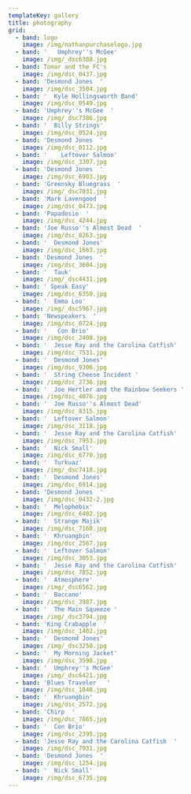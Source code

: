 ```yaml
---
templateKey: gallery
title: photography
grid:
  - band: logo
    image: /img/nathanpurchaselogo.jpg
  - band: '   Umphrey''s McGee'
    image: /img/_dsc6388.jpg
  - band: Tomar and the FC's
    image: /img/dsc_0437.jpg
  - band: 'Desmond Jones  '
    image: /img/dsc_3504.jpg
  - band: '  Kyle Hollingsworth Band'
    image: /img/dsc_0549.jpg
  - band: 'Umphrey''s McGee  '
    image: /img/_dsc7386.jpg
  - band: '  Billy Strings'
    image: /img/dsc_0524.jpg
  - band: 'Desmond Jones  '
    image: /img/dsc_0112.jpg
  - band: '    Leftover Salmon'
    image: /img/dsc_3307.jpg
  - band: 'Desmond Jones  '
    image: /img/dsc_6903.jpg
  - band: 'Greensky Bluegrass  '
    image: /img/_dsc7031.jpg
  - band: 'Mark Lavengood  '
    image: /img/dsc_0473.jpg
  - band: 'Papadosio  '
    image: /img/dsc_4244.jpg
  - band: 'Joe Russo''s Almost Dead  '
    image: /img/dsc_8263.jpg
  - band: '  Desmond Jones'
    image: /img/dsc_1663.jpg
  - band: 'Desmond Jones  '
    image: /img/dsc_3604.jpg
  - band: '  Tauk'
    image: /img/_dsc4431.jpg
  - band: ' Speak Easy'
    image: /img/dsc_6350.jpg
  - band: '  Emma Loo'
    image: /img/_dsc5967.jpg
  - band: 'Newspeakers  '
    image: /img/dsc_0724.jpg
  - band: '   Con Brio'
    image: /img/dsc_2408.jpg
  - band: '  Jesse Ray and the Carolina Catfish'
    image: /img/dsc_7531.jpg
  - band: '  Desmond Jones'
    image: /img/dsc_9306.jpg
  - band: '  String Cheese Incident '
    image: /img/dsc_2736.jpg
  - band: '  Joe Hertler and the Rainbow Seekers '
    image: /img/dsc_4076.jpg
  - band: '  Joe Russo''s Almost Dead'
    image: /img/dsc_8315.jpg
  - band: '  Leftover Salmon'
    image: /img/dsc_3118.jpg
  - band: '  Jesse Ray and the Carolina Catfish'
    image: /img/dsc_7953.jpg
  - band: '  Nick Small'
    image: /img/dsc_6770.jpg
  - band: '  Turkuaz'
    image: /img/_dsc7418.jpg
  - band: '  Desmond Jones'
    image: /img/dsc_6914.jpg
  - band: 'Desmond Jones  '
    image: /img/dsc_0432-2.jpg
  - band: '  Melophobix'
    image: /img/dsc_6402.jpg
  - band: '  Strange Majik'
    image: /img/dsc_7168.jpg
  - band: '  Khruangbin'
    image: /img/dsc_2567.jpg
  - band: '  Leftover Salmon'
    image: /img/dsc_3053.jpg
  - band: '  Jesse Ray and the Carolina Catfish'
    image: /img/dsc_7852.jpg
  - band: '  Atmosphere'
    image: /img/_dsc6562.jpg
  - band: '  Baccano'
    image: /img/dsc_3987.jpg
  - band: '  The Main Squeeze '
    image: /img/_dsc3794.jpg
  - band: 'King Crabapple  '
    image: /img/dsc_1402.jpg
  - band: '  Desmond Jones'
    image: /img/_dsc3250.jpg
  - band: '  My Morning Jacket'
    image: /img/dsc_3598.jpg
  - band: '  Umphrey''s McGee'
    image: /img/_dsc6421.jpg
  - band: 'Blues Traveler   '
    image: /img/dsc_1848.jpg
  - band: '  Khruangbin'
    image: /img/dsc_2572.jpg
  - band: 'Chirp  '
    image: /img/dsc_7865.jpg
  - band: '  Con Brio'
    image: /img/dsc_2395.jpg
  - band: 'Jesse Ray and the Carolina Catfish  '
    image: /img/dsc_7931.jpg
  - band: 'Desmond Jones  '
    image: /img/dsc_1254.jpg
  - band: '  Nick Small'
    image: /img/dsc_6735.jpg
---
```


